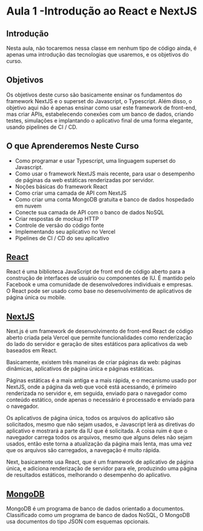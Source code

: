 # Aula 1 -Introdução ao React e NextJS

## Introdução

Nesta aula, não tocaremos nessa classe em nenhum tipo de código ainda, é apenas
uma introdução das tecnologias que usaremos, e os objetivos do curso.

## Objetivos

Os objetivos deste curso são basicamente ensinar os fundamentos do framework NextJS e o superset do Javascript, o
Typescript. Além disso, o objetivo aqui não é apenas ensinar como usar este framework de front-end, mas criar APIs,
estabelecendo conexões com um banco de dados, criando testes, simulações e implantando o aplicativo final
de uma forma elegante, usando pipelines de CI / CD.

## O que Aprenderemos Neste Curso

-   Como programar e usar Typescript, uma linguagem superset do Javascript.
-   Como usar o framework NextJS mais recente, para usar o desempenho de páginas da web estáticas renderizadas por servidor.
-   Noções básicas do framework React
-   Como criar uma camada de API com NextJS
-   Como criar uma conta MongoDB gratuita e banco de dados hospedado em nuvem
-   Conecte sua camada de API com o banco de dados NoSQL
-   Criar respostas de mockup HTTP
-   Controle de versão do código fonte
-   Implementando seu aplicativo no Vercel
-   Pipelines de CI / CD do seu aplicativo

## [React](https://reactjs.org/)

React é uma biblioteca JavaScript de front end de código aberto para a construção de interfaces de usuário ou componentes de IU. É mantido
pelo Facebook e uma comunidade de desenvolvedores individuais e empresas. O React pode ser usado como base no desenvolvimento de
aplicativos de página única ou mobile.

## [NextJS](https://nextjs.org/)

Next.js é um framework de desenvolvimento de front-end React de código aberto criada pela Vercel que permite funcionalidades
como renderização do lado do servidor e geração de sites estáticos para aplicativos da web baseados em React.

Basicamente, existem três maneiras de criar páginas da web: páginas dinâmicas, aplicativos de página única e
páginas estáticas.

Páginas estáticas é a mais antiga e a mais rápida, e o mecanismo usado
por NextJS, onde a página da web que você está acessando, é primeiro renderizada no servidor e, em seguida,
enviado para o navegador como conteúdo estático, onde apenas o necessário é processado e enviado
para o navegador.

Os aplicativos de página única, todos os arquivos do aplicativo são solicitados, mesmo que não sejam usados, e
Javascript lerá as diretivas do aplicativo e mostrará a parte da IU que é solicitada. A coisa ruim
é que o navegador carrega todos os arquivos, mesmo que alguns deles não sejam usados, então este
torna a atualização da página mais lenta, mas uma vez que os arquivos são carregados, a navegação é muito rápida.

Next, basicamente usa React, que é um framework de aplicativo de página única, e adiciona renderização de servidor
para ele, produzindo uma página de resultados estáticos, melhorando o desempenho do aplicativo.

## [MongoDB](https://www.mongodb.com/2)

MongoDB é um programa de banco de dados orientado a documentos. Classificado como um programa de banco de dados NoSQL,
O MongoDB usa documentos do tipo JSON com esquemas opcionais.
